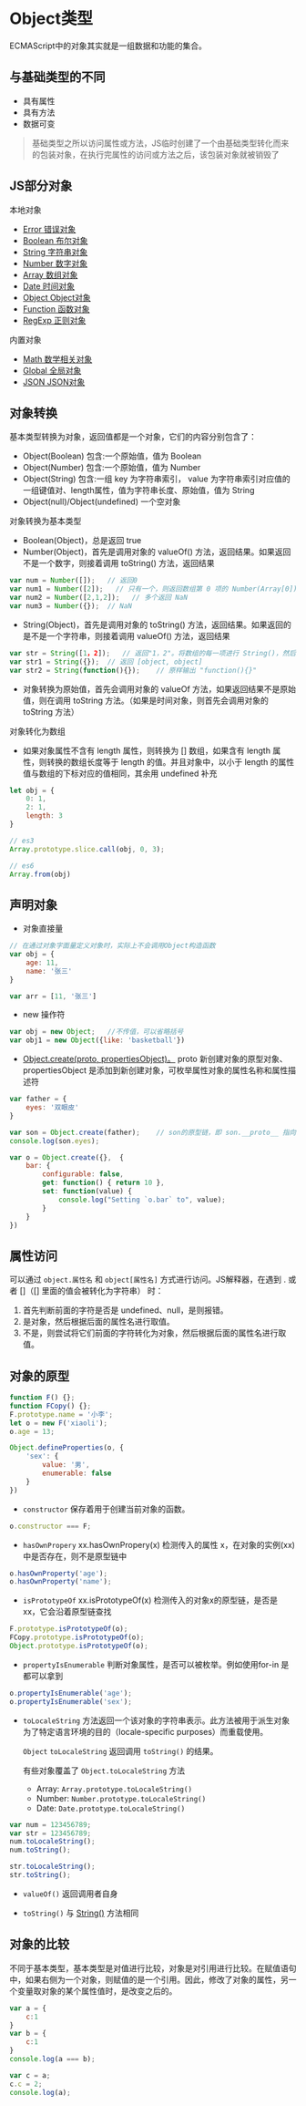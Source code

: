 # Object类型

ECMAScript中的对象其实就是一组数据和功能的集合。

## 与基础类型的不同

* 具有属性
* 具有方法
* 数据可变

> 基础类型之所以访问属性或方法，JS临时创建了一个由基础类型转化而来的包装对象，在执行完属性的访问或方法之后，该包装对象就被销毁了

## JS部分对象

本地对象

* [Error 错误对象](https://developer.mozilla.org/zh-CN/docs/Web/JavaScript/Reference/Global_Objects/Error)
* [Boolean 布尔对象](https://developer.mozilla.org/zh-CN/docs/Web/JavaScript/Reference/Global_Objects/Boolean)
* [String 字符串对象](https://developer.mozilla.org/cn/docs/Web/JavaScript/Reference/Global_Objects/String)
* [Number 数字对象](https://developer.mozilla.org/cn/docs/Web/JavaScript/Reference/Global_Objects/Number)
* [Array 数组对象](https://developer.mozilla.org/cn/docs/Web/JavaScript/Reference/Global_Objects/Array)
* [Date 时间对象](https://developer.mozilla.org/cn/docs/Web/JavaScript/Reference/Global_Objects/Date)
* [Object Object对象](https://developer.mozilla.org/cn/docs/Web/JavaScript/Reference/Global_Objects/Object)
* [Function 函数对象](https://developer.mozilla.org/cn/docs/Web/JavaScript/Reference/Global_Objects/Function)
* [RegExp 正则对象](https://developer.mozilla.org/cn/docs/Web/JavaScript/Reference/Global_Objects/RegExp)

内置对象

* [Math 数学相关对象](https://developer.mozilla.org/zh-CN/docs/Web/JavaScript/Reference/Global_Objects/Math)
* [Global 全局对象](https://msdn.microsoft.com/zh-cn/library/52f50e9t(v=vs.94).aspx)
* [JSON JSON对象](https://developer.mozilla.org/zh-CN/docs/Web/JavaScript/Reference/Global_Objects/JSON)

## 对象转换

基本类型转换为对象，返回值都是一个对象，它们的内容分别包含了：

* Object(Boolean) 包含:一个原始值，值为 Boolean
* Object(Number) 包含:一个原始值，值为 Number
* Object(String) 包含:一组 key 为字符串索引， value 为字符串索引对应值的一组键值对、length属性，值为字符串长度、原始值，值为 String
* Object(null)/Object(undefined) 一个空对象

对象转换为基本类型

* Boolean(Object)，总是返回 true
* Number(Object)，首先是调用对象的 valueOf() 方法，返回结果。如果返回不是一个数字，则接着调用 toString() 方法，返回结果

```javascript
var num = Number([]);   // 返回0
var num1 = Number([2]);   // 只有一个，则返回数组第 0 项的 Number(Array[0])的值
var num2 = Number([2,1,2]);   // 多个返回 NaN
var num3 = Number({});  // NaN
```

* String(Object)，首先是调用对象的 toString() 方法，返回结果。如果返回的是不是一个字符串，则接着调用 valueOf() 方法，返回结果

```javascript
var str = String([1，2]);   // 返回"1，2"。将数组的每一项进行 String()，然后把所有结果拼接起来，中间用逗号分割。如果是空数组，返回 ""
var str1 = String({});  // 返回 [object, object]
var str2 = String(function(){});    // 原样输出 "function(){}"
```

* 对象转换为原始值，首先会调用对象的 valueOf 方法，如果返回结果不是原始值，则在调用 toString 方法。（如果是时间对象，则首先会调用对象的 toString 方法）

对象转化为数组

* 如果对象属性不含有 length 属性，则转换为 [] 数组，如果含有 length 属性，则转换的数组长度等于 length 的值。并且对象中，以小于 length 的属性值与数组的下标对应的值相同，其余用 undefined 补充

```javascript
let obj = {
    0: 1,
    2: 1,
    length: 3
}

// es3
Array.prototype.slice.call(obj, 0, 3);

// es6
Array.from(obj)
```

## 声明对象

* 对象直接量

```javascript
// 在通过对象字面量定义对象时，实际上不会调用Object构造函数
var obj = {
    age: 11,
    name: '张三'
}

var arr = [11, '张三']
```

* new 操作符

```javascript
var obj = new Object;   //不传值，可以省略括号
var obj1 = new Object({like: 'basketball'})
```

* [Object.create(proto, propertiesObject)。](https://developer.mozilla.org/zh-CN/docs/Web/JavaScript/Reference/Global_Objects/Object/create) proto 新创建对象的原型对象、propertiesObject 是添加到新创建对象，可枚举属性对象的属性名称和属性描述符

```javascript
var father = {
    eyes: '双眼皮'
}

var son = Object.create(father);    // son的原型链，即 son.__proto__ 指向了 father 对象
console.log(son.eyes);

var o = Object.create({},  {
    bar: {
        configurable: false,
        get: function() { return 10 },
        set: function(value) {
            console.log("Setting `o.bar` to", value);
        }
    }
})
```

## 属性访问

可以通过 `object.属性名` 和 `object[属性名]` 方式进行访问。JS解释器，在遇到 . 或者 []（[] 里面的值会被转化为字符串） 时：

1. 首先判断前面的字符是否是 undefined、null，是则报错。
2. 是对象，然后根据后面的属性名进行取值。
3. 不是，则尝试将它们前面的字符转化为对象，然后根据后面的属性名进行取值。

## 对象的原型

```javascript
function F() {};
function FCopy() {};
F.prototype.name = '小李';
let o = new F('xiaoli');
o.age = 13;

Object.defineProperties(o, {
    'sex': {
        value: '男',
        enumerable: false
    }
})
```

* `constructor`  保存着用于创建当前对象的函数。

```javascript
o.constructor === F;
```

* `hasOwnPropery` xx.hasOwnPropery(x) 检测传入的属性 x，在对象的实例(xx)中是否存在，则不是原型链中

```javascript
o.hasOwnProperty('age');
o.hasOwnProperty('name');
```

* `isPrototypeOf`  xx.isPrototypeOf(x) 检测传入的对象x的原型链，是否是 xx，它会沿着原型链查找

```javascript
F.prototype.isPrototypeOf(o);
FCopy.prototype.isPrototypeOf(o);
Object.prototype.isPrototypeOf(o);
```

* `propertyIsEnumerable` 判断对象属性，是否可以被枚举。例如使用for-in 是都可以拿到

```javascript
o.propertyIsEnumerable('age');
o.propertyIsEnumerable('sex');
```

* `toLocaleString` 方法返回一个该对象的字符串表示。此方法被用于派生对象为了特定语言环境的目的（locale-specific purposes）而重载使用。

    `Object` `toLocaleString` 返回调用 `toString()` 的结果。

    有些对象覆盖了 `Object.toLocaleString` 方法

  * Array: `Array.prototype.toLocaleString()`
  * Number: `Number.prototype.toLocaleString()`
  * Date: `Date.prototype.toLocaleString()`

```javascript
var num = 123456789;
var str = 123456789;
num.toLocaleString();
num.toString();

str.toLocaleString();
str.toString();
```

* `valueOf()` 返回调用者自身

* `toString()` 与 [String()](http://localhost:4000/src/basic-concept/data-type/string.html#%E6%95%B0%E6%8D%AE%E8%BD%AC%E6%8D%A2) 方法相同

## 对象的比较

不同于基本类型，基本类型是对值进行比较，对象是对引用进行比较。在赋值语句中，如果右侧为一个对象，则赋值的是一个引用。因此，修改了对象的属性，另一个变量取对象的某个属性值时，是改变之后的。

```javascript
var a = {
    c:1
}
var b = {
    c:1
}
console.log(a === b);

var c = a;
c.c = 2;
console.log(a);
```
